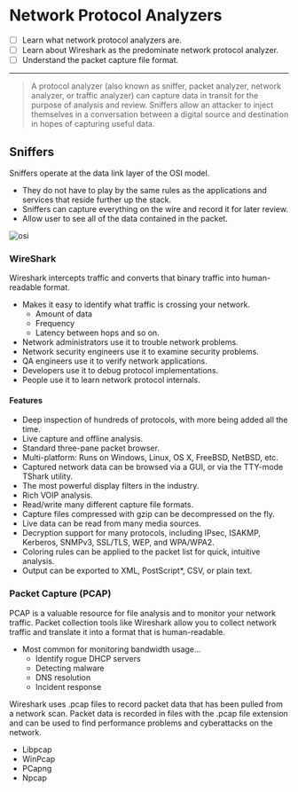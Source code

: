 
# Network Protocol Analyzers

- [ ] Learn what network protocol analyzers are.
- [ ] Learn about Wireshark as the predominate network protocol analyzer.
- [ ] Understand the packet capture file format.

---

> A protocol analyzer (also known as sniffer, packet analyzer, network analyzer, or traffic analyzer) can capture data in transit for the purpose of analysis and review. Sniffers allow an attacker to inject themselves in a conversation between a digital source and destination in hopes of capturing useful data.

## Sniffers

Sniffers operate at the data link layer of the OSI model.

- They do not have to play by the same rules as the applications and services that reside further up the stack.
- Sniffers can capture everything on the wire and record it for later review.
- Allow user to see all of the data contained in the packet.

![osi](https://s7280.pcdn.co/wp-content/uploads/2018/06/osi-model-7-layers-1.png)

### WireShark

Wireshark intercepts traffic and converts that binary traffic into human-readable format.

- Makes it easy to identify what traffic is crossing your network.
  - Amount of data
  - Frequency
  - Latency between hops and so on.
- Network administrators use it to trouble network problems.
- Network security engineers use it to examine security problems.
- QA engineers use it to verify network applications.
- Developers use it to debug protocol implementations.
- People use it to learn network protocol internals.

#### Features

- Deep inspection of hundreds of protocols, with more being added all the time.
- Live capture and offline analysis.
- Standard three-pane packet browser.
- Multi-platform: Runs on Windows, Linux, OS X, FreeBSD, NetBSD, etc.
- Captured network data can be browsed via a GUI, or via the TTY-mode TShark utility.
- The most powerful display filters in the industry.
- Rich VOIP analysis.
- Read/write many different capture file formats.
- Capture files compressed with gzip can be decompressed on the fly.
- Live data can be read from many media sources.
- Decryption support for many protocols, including IPsec, ISAKMP, Kerberos, SNMPv3, SSL/TLS, WEP, and WPA/WPA2.
- Coloring rules can be applied to the packet list for quick, intuitive analysis.
- Output can be exported to XML, PostScript*, CSV, or plain text.

### Packet Capture (PCAP)

PCAP is a valuable resource for file analysis and to monitor your network traffic. Packet collection tools like Wireshark allow you to collect network traffic and translate it into a format that is human-readable.

- Most common for monitoring bandwidth usage...
  - Identify rogue DHCP servers
  - Detecting malware
  - DNS resolution
  - Incident response

Wireshark uses .pcap files to record packet data that has been pulled from a network scan. Packet data is recorded in files with the .pcap file extension and can be used to find performance problems and cyberattacks on the network.

- Libpcap
- WinPcap
- PCapng
- Npcap

